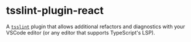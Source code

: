 # tsslint-plugin-react

A [`tsslint`](https://github.com/johnsoncodehk/tsslint) plugin that allows additional refactors and diagnostics with your VSCode editor (or any editor that supports TypeScript's LSP).
